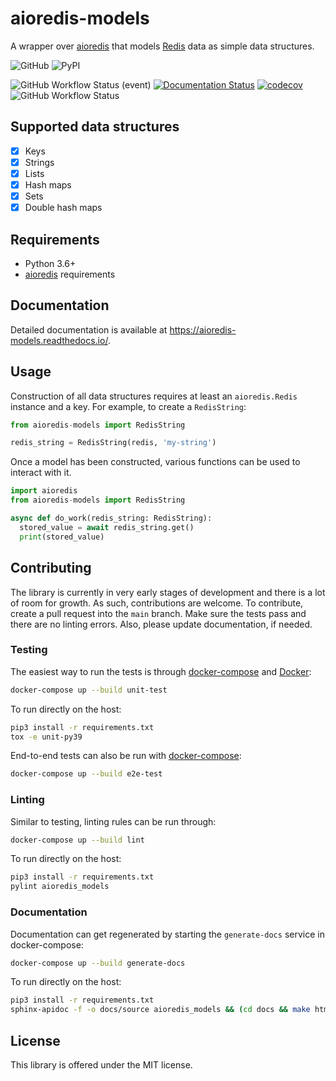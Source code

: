 # aioredis-models

A wrapper over [aioredis](https://github.com/aio-libs/aioredis) that models
[Redis](https://redis.io/) data as simple data structures.

![GitHub](https://img.shields.io/github/license/qcrisw/aioredis-models)
![PyPI](https://img.shields.io/pypi/v/aioredis_models)

![GitHub Workflow Status (event)](https://img.shields.io/github/workflow/status/qcrisw/aioredis-models/quality-check?event=push&label=quality-checks)
[![Documentation Status](https://readthedocs.org/projects/aioredis-models/badge/?version=latest)](https://aioredis-models.readthedocs.io/en/latest/?badge=latest)
[![codecov](https://codecov.io/gh/qcrisw/aioredis-models/branch/main/graph/badge.svg?token=5K5M77QXO5&flag=unit-tests)](https://codecov.io/gh/qcrisw/aioredis-models)
![GitHub Workflow Status](https://img.shields.io/github/workflow/status/qcrisw/aioredis-models/publish-package?label=package-publish)

## Supported data structures

- [x] Keys
- [x] Strings
- [x] Lists
- [x] Hash maps
- [x] Sets
- [x] Double hash maps

## Requirements

- Python 3.6+
- [aioredis](https://github.com/aio-libs/aioredis) requirements

## Documentation

Detailed documentation is available at https://aioredis-models.readthedocs.io/.

## Usage

Construction of all data structures requires at least an `aioredis.Redis` instance
and a key. For example, to create a `RedisString`:

``` python
from aioredis-models import RedisString

redis_string = RedisString(redis, 'my-string')
```

Once a model has been constructed, various functions can be used to interact with it.

``` python
import aioredis
from aioredis-models import RedisString

async def do_work(redis_string: RedisString):
  stored_value = await redis_string.get()
  print(stored_value)
```

## Contributing

The library is currently in very early stages of development and there is a lot of room for growth.
As such, contributions are welcome. To contribute, create a pull request into the `main` branch.
Make sure the tests pass and there are no linting errors. Also, please update documentation, if
needed.

### Testing

The easiest way to run the tests is through [docker-compose] and [Docker]:

``` bash
docker-compose up --build unit-test
```

To run directly on the host:

``` bash
pip3 install -r requirements.txt
tox -e unit-py39
```

End-to-end tests can also be run with [docker-compose]:

``` bash
docker-compose up --build e2e-test
```

### Linting

Similar to testing, linting rules can be run through:

``` bash
docker-compose up --build lint
```

To run directly on the host:

``` bash
pip3 install -r requirements.txt
pylint aioredis_models
```

### Documentation

Documentation can get regenerated by starting the `generate-docs` service in docker-compose:

``` bash
docker-compose up --build generate-docs
```

To run directly on the host:

``` bash
pip3 install -r requirements.txt
sphinx-apidoc -f -o docs/source aioredis_models && (cd docs && make html)
```

## License

This library is offered under the MIT license.


[docker-compose]: https://docs.docker.com/compose/install/ "docker-compose"
[docker]: https://docs.docker.com/get-docker/ "Docker"
